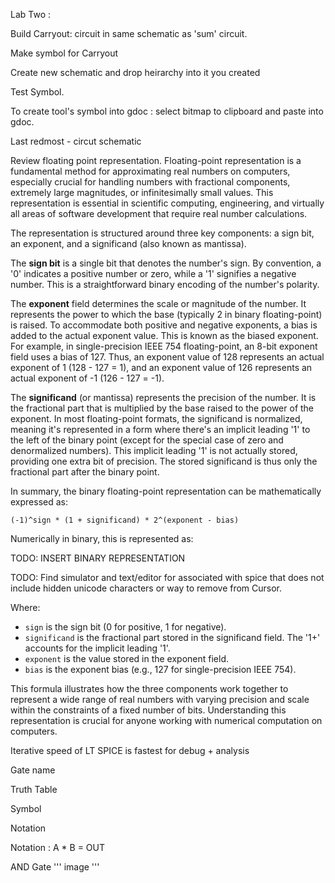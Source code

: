 
Lab Two :

Build Carryout: circuit in same schematic as 'sum' circuit.

Make symbol for Carryout

Create new schematic and drop heirarchy into it you created

Test Symbol.


To create tool's symbol into gdoc : select bitmap to clipboard and paste into gdoc.




Last redmost - circut schematic









Review floating point representation. Floating-point representation is a fundamental method for approximating real numbers on computers, especially crucial for handling numbers with fractional components, extremely large magnitudes, or infinitesimally small values.  This representation is essential in scientific computing, engineering, and virtually all areas of software development that require real number calculations.

The representation is structured around three key components: a sign bit, an exponent, and a significand (also known as mantissa).

The **sign bit** is a single bit that denotes the number's sign.  By convention, a '0' indicates a positive number or zero, while a '1' signifies a negative number. This is a straightforward binary encoding of the number's polarity.

The **exponent** field determines the scale or magnitude of the number. It represents the power to which the base (typically 2 in binary floating-point) is raised.  To accommodate both positive and negative exponents, a bias is added to the actual exponent value. This is known as the biased exponent.  For example, in single-precision IEEE 754 floating-point, an 8-bit exponent field uses a bias of 127.  Thus, an exponent value of 128 represents an actual exponent of 1 (128 - 127 = 1), and an exponent value of 126 represents an actual exponent of -1 (126 - 127 = -1).

The **significand** (or mantissa) represents the precision of the number. It is the fractional part that is multiplied by the base raised to the power of the exponent. In most floating-point formats, the significand is normalized, meaning it's represented in a form where there's an implicit leading '1' to the left of the binary point (except for the special case of zero and denormalized numbers). This implicit leading '1' is not actually stored, providing one extra bit of precision.  The stored significand is thus only the fractional part after the binary point.

In summary, the binary floating-point representation can be mathematically expressed as:

```
(-1)^sign * (1 + significand) * 2^(exponent - bias)
```

Numerically in binary, this is represented as:


TODO: INSERT BINARY REPRESENTATION

TODO: Find simulator and text/editor for associated with spice that does not include hidden unicode characters or way to remove from Cursor. 


 
Where:
* `sign` is the sign bit (0 for positive, 1 for negative).
* `significand` is the fractional part stored in the significand field. The '1+' accounts for the implicit leading '1'.
* `exponent` is the value stored in the exponent field.
* `bias` is the exponent bias (e.g., 127 for single-precision IEEE 754).

This formula illustrates how the three components work together to represent a wide range of real numbers with varying precision and scale within the constraints of a fixed number of bits.  Understanding this representation is crucial for anyone working with numerical computation on computers.

Iterative speed of LT SPICE is fastest for debug + analysis

Gate name

Truth Table 

Symbol

Notation

Notation : A * B = OUT

AND Gate
'''
image
'''
